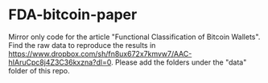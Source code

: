 # FDA-bitcoin-paper
Mirror only code for the article "Functional Classification of Bitcoin Wallets".
Find the raw data to reproduce the results in https://www.dropbox.com/sh/fn8ux672x7kmvw7/AAC-hIAruCpc8j4Z3C36kxzna?dl=0. Please add the folders under the "data" folder of this repo.
